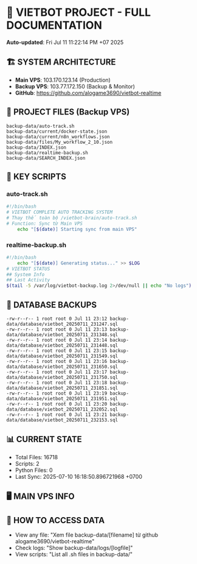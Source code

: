 # 🤖 VIETBOT PROJECT - FULL DOCUMENTATION
**Auto-updated**: Fri Jul 11 11:22:14 PM +07 2025

## 🏗️ SYSTEM ARCHITECTURE
- **Main VPS**: 103.170.123.14 (Production)
- **Backup VPS**: 103.77.172.150 (Backup & Monitor)
- **GitHub**: https://github.com/alogame3690/vietbot-realtime

## 📁 PROJECT FILES (Backup VPS)
```
backup-data/auto-track.sh
backup-data/current/docker-state.json
backup-data/current/n8n_workflows.json
backup-data/files/My_workflow_2_10.json
backup-data/INDEX.json
backup-data/realtime-backup.sh
backup-data/SEARCH_INDEX.json
```

## 🔧 KEY SCRIPTS
### auto-track.sh
```bash
#!/bin/bash
# VIETBOT COMPLETE AUTO TRACKING SYSTEM
# Thay thế toàn bộ /vietbot-brain/auto-track.sh
# Function: Sync từ Main VPS
    echo "[$(date)] Starting sync from main VPS"
```
### realtime-backup.sh
```bash
#!/bin/bash
    echo "[$(date)] Generating status..." >> $LOG
# VIETBOT STATUS
## System Info
## Last Activity
$(tail -5 /var/log/vietbot-backup.log 2>/dev/null || echo "No logs")
```

## 💾 DATABASE BACKUPS
```
-rw-r--r-- 1 root root 0 Jul 11 23:12 backup-data/database/vietbot_20250711_231247.sql
-rw-r--r-- 1 root root 0 Jul 11 23:13 backup-data/database/vietbot_20250711_231348.sql
-rw-r--r-- 1 root root 0 Jul 11 23:14 backup-data/database/vietbot_20250711_231448.sql
-rw-r--r-- 1 root root 0 Jul 11 23:15 backup-data/database/vietbot_20250711_231549.sql
-rw-r--r-- 1 root root 0 Jul 11 23:16 backup-data/database/vietbot_20250711_231650.sql
-rw-r--r-- 1 root root 0 Jul 11 23:17 backup-data/database/vietbot_20250711_231750.sql
-rw-r--r-- 1 root root 0 Jul 11 23:18 backup-data/database/vietbot_20250711_231851.sql
-rw-r--r-- 1 root root 0 Jul 11 23:19 backup-data/database/vietbot_20250711_231951.sql
-rw-r--r-- 1 root root 0 Jul 11 23:20 backup-data/database/vietbot_20250711_232052.sql
-rw-r--r-- 1 root root 0 Jul 11 23:21 backup-data/database/vietbot_20250711_232153.sql
```

## 📊 CURRENT STATE
- Total Files: 16718
- Scripts: 2
- Python Files: 0
- Last Sync: 2025-07-10 16:18:50.896721968 +0700

## 🖥️ MAIN VPS INFO


## 🚨 HOW TO ACCESS DATA
- View any file: "Xem file backup-data/[filename] từ github alogame3690/vietbot-realtime"
- Check logs: "Show backup-data/logs/[logfile]"
- View scripts: "List all .sh files in backup-data/"
